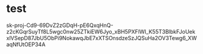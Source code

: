# test

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
